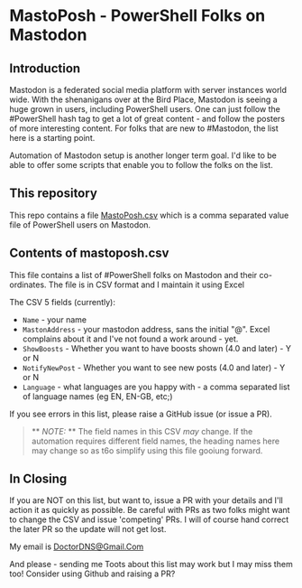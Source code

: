 # MastoPosh - PowerShell Folks on Mastodon

## Introduction

Mastodon is a federated social media platform with server instances world wide.
With the shenanigans over at the Bird Place, Mastodon is seeing a huge grown in users, including PowerShell users.
One can just follow the #PowerShell hash tag to get a lot of great content - and follow the posters of more interesting content.
For folks that are new to #Mastodon, the list here is a starting point.

Automation of Mastodon setup is another longer term goal.
I'd like to be able to offer some scripts that enable you to follow the folks on the list.

## This repository

This repo contains a file [MastoPosh.csv](MastoPosh.CSV) which is a comma separated value file of PowerShell users on Mastodon.

## Contents of mastoposh.csv

This file contains a list of #PowerShell folks on Mastodon and their co-ordinates.
The file is in CSV format and I maintain it using Excel

The CSV 5 fields (currently):
* `Name` - your name
* `MastonAddress` - your mastodon address, sans the initial "@". Excel complains about it and I've not found a work around - yet.
* `ShowBoosts` - Whether you want to have boosts shown (4.0 and later) - Y or N
* `NotifyNewPost` - Whether you want to see new posts (4.0 and later) -  Y or N
* `Language` - what languages are you happy with - a comma separated list of language names (eg EN, EN-GB, etc;)

If you see errors in this list, please raise a GitHub issue (or issue a PR).

> ** _NOTE:_ ** The field names in this CSV _*may*_ change. 
> If the automation requires different field names, the heading names here may change so as t6o simplify using this file gooiung forward.



## In Closing

If you are NOT on this list, but want to, issue a PR with your details and I'll action it as quickly as possible. 
Be careful with PRs as two folks might want to change the CSV and issue 'competing' PRs.
I will of course hand correct the later PR so the update will not get lost.

My email is DoctorDNS@Gmail.Com


And please - sending me Toots about this list may work but I may miss them too!
Consider using Github and raising a PR?
